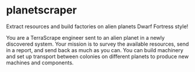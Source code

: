 # planetscraper
Extract resources and build factories on alien planets Dwarf Fortress style!

You are a TerraScrape engineer sent to an alien planet in a newly discovered system. Your mission is to survey the available resources, send in a report, and send back as much as you can. You can build machinery and set up transport between colonies on different planets to produce new machines and components.

